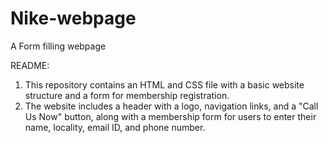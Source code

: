 # Nike-webpage
A Form filling webpage 

README:

1. This repository contains an HTML and CSS file with a basic website structure and a form for membership registration.
2. The website includes a header with a logo, navigation links, and a "Call Us Now" button, along with a membership form for users to enter their name, locality, email ID, and phone number.
